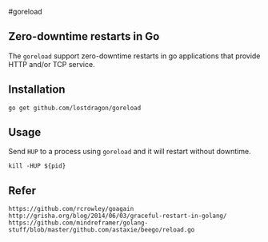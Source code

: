 #goreload

## Zero-downtime restarts in Go

The `goreload` support zero-downtime restarts in go applications that provide HTTP and/or TCP service.

## Installation

    go get github.com/lostdragon/goreload

## Usage
Send `HUP` to a process using `goreload` and it will restart without downtime.

    kill -HUP ${pid}


## Refer

    https://github.com/rcrowley/goagain
    http://grisha.org/blog/2014/06/03/graceful-restart-in-golang/
    https://github.com/mindreframer/golang-stuff/blob/master/github.com/astaxie/beego/reload.go
